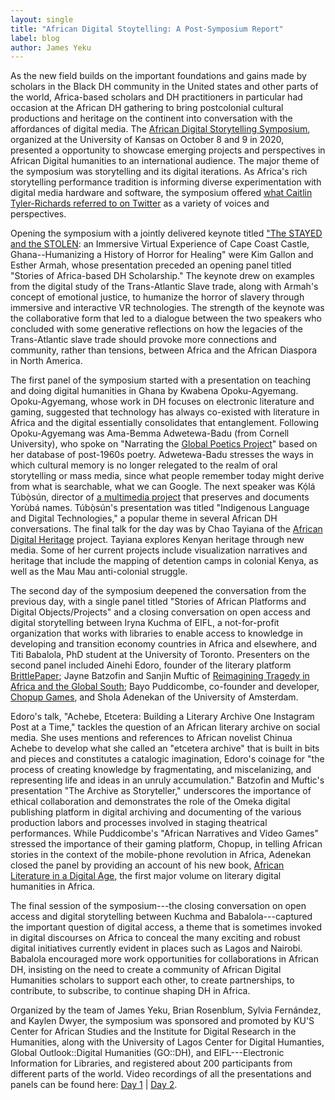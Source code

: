 ```yaml
---
layout: single
title: "African Digital Stoytelling: A Post-Symposium Report"
label: blog
author: James Yeku
---
```


As the new field builds on the important foundations and gains made by
scholars in the Black DH community in the United states and other parts
of the world, Africa-based scholars and DH practitioners in particular
had occasion at the African DH gathering to bring postcolonial cultural
productions and heritage on the continent into conversation with the
affordances of digital media. The [African Digital Storytelling
Symposium](http://africandh.ku.edu/digital-storytelling-symposium-2020), organized at the University of Kansas on October 8 and 9 in
2020, presented a opportunity to showcase emerging projects and
perspectives in African Digital humanities to an international audience.
The major theme of the symposium was storytelling and its digital
iterations. As Africa's rich storytelling performance tradition is
informing diverse experimentation with digital media hardware and
software, the symposium offered [what Caitlin Tyler-Richards referred to
on Twitter](https://twitter.com/ctredits/status/1314595044045672448) as
a variety of voices and perspectives.

Opening the symposium with a jointly delivered keynote titled ["The
STAYED and the
STOLEN](https://securegrants.neh.gov/publicquery/main.aspx?f=1&gn=HAA-271790-20):
an Immersive Virtual Experience of Cape Coast Castle, Ghana--Humanizing
a History of Horror for Healing" were Kim Gallon and Esther Armah,
whose presentation preceded an opening panel titled "Stories of
Africa-based DH Scholarship." The keynote drew on examples from the
digital study of the Trans-Atlantic Slave trade, along with Armah's
concept of emotional justice, to humanize the horror of slavery through
immersive and interactive VR technologies. The strength of the keynote
was the collaborative form that led to a dialogue between the two
speakers who concluded with some generative reflections on how the
legacies of the Trans-Atlantic slave trade should provoke more
connections and community, rather than tensions, between Africa and the
African Diaspora in North America.

The first panel of the symposium started with a presentation on teaching
and doing digital humanities in Ghana by Kwabena Opoku-Agyemang.
Opoku-Agyemang, whose work in DH focuses on electronic literature and
gaming, suggested that technology has always co-existed with literature
in Africa and the digital essentially consolidates that entanglement.
Following Opoku-Agyemang was Ama-Bemma Adwetewa-Badu (from Cornell
University), who spoke on "Narrating the [Global Poetics
Project](https://globalpoetics.org/)" based on her database of
post-1960s poetry. Adwetewa-Badu stresses the ways in which cultural
memory is no longer relegated to the realm of oral storytelling or mass
media, since what people remember today might derive from what is
searchable, what we can Google. The next speaker was Kọ́lá Túbọ̀sún,
director of [a multimedia project](https://www.yorubaname.com/about-us)
that preserves and documents Yorùbá names. Túbọ̀sún's presentation was
titled "Indigenous Language and Digital Technologies," a popular theme
in several African DH conversations. The final talk for the day was by
Chao Tayiana of the [African Digital
Heritage](https://africandigitalheritage.com/team/) project. Tayiana
explores Kenyan heritage through new media. Some of her current projects
include visualization narratives and heritage that include the mapping
of detention camps in colonial Kenya, as well as the Mau Mau
anti-colonial struggle.

The second day of the symposium deepened the conversation from the
previous day, with a single panel titled "Stories of African Platforms
and Digital Objects/Projects" and a closing conversation on open access
and digital storytelling between Iryna Kuchma of EIFL, a not-for-profit
organization that works with libraries to enable access to knowledge in
developing and transition economy countries in Africa and elsewhere, and
Titi Babalola, PhD student at the University of Toronto. Presenters on
the second panel included Ainehi Edoro, founder of the literary platform
[BrittlePaper](https://brittlepaper.com/); Jayne Batzofin and Sanjin
Muftic of [Reimagining Tragedy in Africa and the Global
South](https://esat.sun.ac.za/index.php/Re-imagining_Tragedy_from_Africa_and_the_Global_South);
Bayo Puddicombe, co-founder and developer, [Chopup
Games](https://www.chopup.me/), and Shola Adenekan of the University of
Amsterdam.

Edoro's talk, "Achebe, Etcetera: Building a Literary Archive One
Instagram Post at a Time," tackles the question of an African literary
archive on social media. She uses mentions and references to African
novelist Chinua Achebe to develop what she called an "etcetera archive"
that is built in bits and pieces and constitutes a catalogic
imagination, Edoro's coinage for "the process of creating knowledge by
fragmentating, and miscelanizing, and representing life and ideas in an
unruly accumulation." Batzofin and Muftic's presentation "The Archive as
Storyteller," underscores the importance of ethical collaboration and
demonstrates the role of the Omeka digital publishing platform in
digital archiving and documenting of the various production labors and
processes involved in staging theatrical performances. While
Puddicombe's "African Narratives and Video Games" stressed the
importance of their gaming platform, Chopup, in telling African stories
in the context of the mobile-phone revolution in Africa, Adenekan closed
the panel by providing an account of his new book, [African Literature
in a Digital
Age](https://boydellandbrewer.com/9781847012388/african-literature-in-the-digital-age/),
the first major volume on literary digital humanities in Africa.

The final session of the symposium---the closing conversation on open
access and digital storytelling between Kuchma and Babalola---captured
the important question of digital access, a theme that is sometimes
invoked in digital discourses on Africa to conceal the many exciting and
robust digital initiatives currently evident in places such as Lagos and
Nairobi. Babalola encouraged more work opportunities for collaborations
in African DH, insisting on the need to create a community of African
Digital Humanities scholars to support each other, to create
partnerships, to contribute, to subscribe, to continue shaping DH in
Africa.

Organized by the team of James Yeku, Brian Rosenblum, Sylvia Fernández,
and Kaylen Dwyer, the symposium was sponsored and promoted by KU'S
Center for African Studies and the Institute for Digital Research in the
Humanities, along with the University of Lagos Center for Digital
Humanties, Global Outlook::Digital Humanities (GO::DH), and
EIFL---Electronic Information for Libraries, and registered about 200
participants from different parts of the world. Video recordings of all
the presentations and panels can be found here: 
[Day 1](https://youtu.be/Y53YiyfAqeo) | [Day 2](https://youtu.be/Unm9IJjCTNk).
